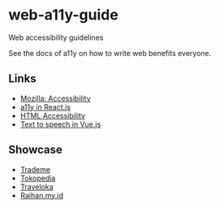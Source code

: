 # web-a11y-guide
Web accessibility guidelines

See the docs of a11y on how to write web benefits everyone.

Links
-----

- [Mozilla: Accessibility][1]
- [a11y in React.js][2]
- [HTML Accessibility][3]
- [Text to speech in Vue.js][4]

[1]: https://developer.mozilla.org/en-US/docs/Web/Accessibility
[2]: https://legacy.reactjs.org/docs/accessibility.html
[3]: https://www.w3schools.com/html/html_accessibility.asp
[4]: https://fontawesomeicons.com/tryit/code/vue-js-convert-text-to-speech/0

Showcase
-----

- [Trademe][1]
- [Tokopedia][2]
- [Traveloka][3]
- [Raihan.my.id][4]

[1]: https://www.trademe.co.nz/
[2]: https://www.tokopedia.com/
[3]: https://www.traveloka.com/
[4]: https://raihan.my.id/
